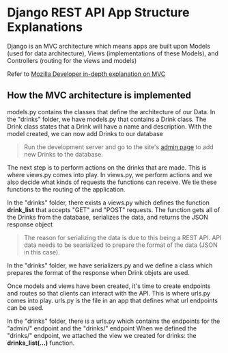 # Django REST API App Structure Explanations

Django is an MVC architecture which means apps are built upon Models (used for data architecture), Views (implementations of these Models), and Controllers (routing for the views and models)

Refer to [Mozilla Developer in-depth explanation on MVC](https://developer.mozilla.org/en-US/docs/Glossary/MVC)

## How the MVC architecture is implemented
models.py contains the classes that define the architecture of our Data. 
In the "drinks" folder, we have models.py that contains a Drink class. The Drink class states that a Drink will have a name and description. With the model created, we can now add Drinks to our database

> Run the development server and go to the site's [admin page](http://localhost:8000/admin/) to add new Drinks to the database.

The next step is to perform actions on the drinks that are made.
This is where views.py comes into play. In views.py, we perform actions and we also decide what kinds of requests the functions can receive. We tie these functions to the routing of the application.

In the "drinks" folder, there exists a views.py which defines the function __drink_list__ that accepts "GET" and "POST" requests. The function gets all of the Drinks from the database, serializes the data, and returns the JSON response object

> The reason for serializing the data is due to this being a REST API. API data needs to be searialized to prepare the format of the data (JSON in this case).

In the "drinks" folder, we have serializers.py and we define a class which prepares the format of the response when Drink objets are used.

Once models and views have been created, it's time to create endpoints and routes so that clients can interact with the API. This is where urls.py comes into play. urls.py is the file in an app that defines what url endpoints can be used.

In the "drinks" folder, there is a urls.py which contains the endpoints for the "admin/" endpoint and the "drinks/" endpoint
When we defined the "drinks/" endpoint, we attached the view we created for drinks: the __drinks_list(...)__ function.
